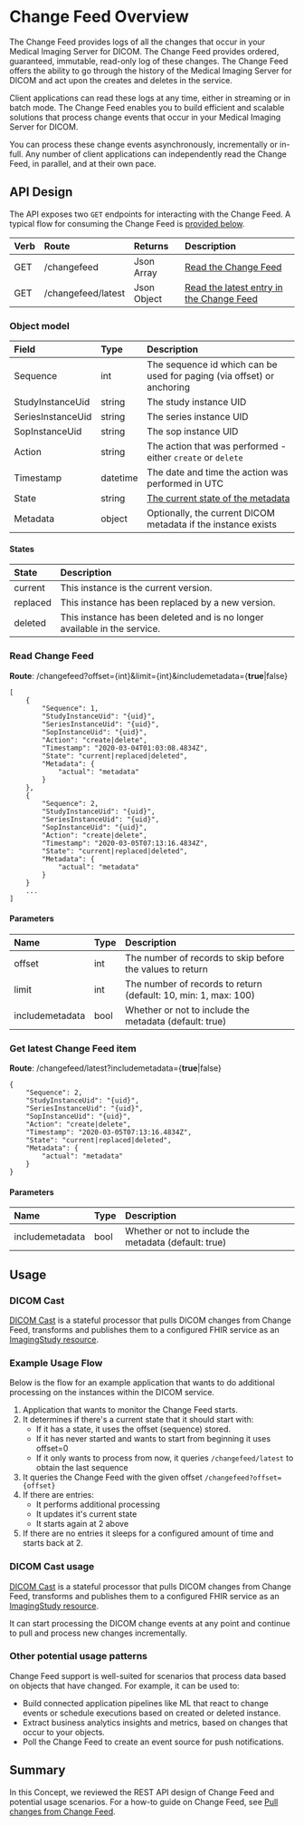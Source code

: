 # Change Feed Overview

The Change Feed provides logs of all the changes that occur in your Medical Imaging Server for DICOM. The Change Feed provides ordered, guaranteed, immutable, read-only log of these changes. The Change Feed offers the ability to go through the history of the Medical Imaging Server for DICOM and act upon the creates and deletes in the service.

Client applications can read these logs at any time, either in streaming or in batch mode. The Change Feed enables you to build efficient and scalable solutions that process change events that occur in your Medical Imaging Server for DICOM.

You can process these change events asynchronously, incrementally or in-full. Any number of client applications can independently read the Change Feed, in parallel, and at their own pace.

## API Design

The API exposes two `GET` endpoints for interacting with the Change Feed. A typical flow for consuming the Change Feed is [provided below](#example-usage-flow).

Verb | Route              | Returns     | Description
:--- | :----------------- | :---------- | :---
GET  | /changefeed        | Json Array  | [Read the Change Feed](#read-change-feed)
GET  | /changefeed/latest | Json Object | [Read the latest entry in the Change Feed](#get-latest-change-feed-item)

### Object model

Field               | Type      | Description
:------------------ | :-------- | :---
Sequence            | int       | The sequence id which can be used for paging (via offset) or anchoring
StudyInstanceUid    | string    | The study instance UID
SeriesInstanceUid   | string    | The series instance UID
SopInstanceUid      | string    | The sop instance UID
Action              | string    | The action that was performed - either `create` or `delete`
Timestamp           | datetime  | The date and time the action was performed in UTC
State               | string    | [The current state of the metadata](#states)
Metadata            | object    | Optionally, the current DICOM metadata if the instance exists

#### States

State    | Description
:------- | :---
current  | This instance is the current version.
replaced | This instance has been replaced by a new version.
deleted  | This instance has been deleted and is no longer available in the service.

### Read Change Feed

**Route**: /changefeed?offset={int}&limit={int}&includemetadata={**true**|false}
```
[
    {
        "Sequence": 1,
        "StudyInstanceUid": "{uid}",
        "SeriesInstanceUid": "{uid}",
        "SopInstanceUid": "{uid}",
        "Action": "create|delete",
        "Timestamp": "2020-03-04T01:03:08.4834Z",
        "State": "current|replaced|deleted",
        "Metadata": {
            "actual": "metadata"
        }
    },
    {
        "Sequence": 2,
        "StudyInstanceUid": "{uid}",
        "SeriesInstanceUid": "{uid}",
        "SopInstanceUid": "{uid}",
        "Action": "create|delete",
        "Timestamp": "2020-03-05T07:13:16.4834Z",
        "State": "current|replaced|deleted",
        "Metadata": {
            "actual": "metadata"
        }
    }
    ...
]
```

#### Parameters

Name            | Type | Description
:-------------- | :--- | :---
offset          | int  | The number of records to skip before the values to return
limit           | int  | The number of records to return (default: 10, min: 1, max: 100)
includemetadata | bool | Whether or not to include the metadata (default: true)

### Get latest Change Feed item

**Route**: /changefeed/latest?includemetadata={**true**|false}

```
{
    "Sequence": 2,
    "StudyInstanceUid": "{uid}",
    "SeriesInstanceUid": "{uid}",
    "SopInstanceUid": "{uid}",
    "Action": "create|delete",
    "Timestamp": "2020-03-05T07:13:16.4834Z",
    "State": "current|replaced|deleted",
    "Metadata": {
        "actual": "metadata"
    }
}
```

#### Parameters

Name            | Type | Description
:-------------- | :--- | :---
includemetadata | bool | Whether or not to include the metadata (default: true)

## Usage

### DICOM Cast

[DICOM Cast](/converter/dicom-cast) is a stateful processor that pulls DICOM changes from Change Feed, transforms and publishes them to a configured FHIR service as an [ImagingStudy resource](https://www.hl7.org/fhir/imagingstudy.html).

### Example Usage Flow

Below is the flow for an example application that wants to do additional processing on the instances within the DICOM service.

1. Application that wants to monitor the Change Feed starts.
2. It determines if there's a current state that it should start with:
   * If it has a state, it uses the offset (sequence) stored.
   * If it has never started and wants to start from beginning it uses offset=0  
   * If it only wants to process from now, it queries `/changefeed/latest` to obtain the last sequence
3. It queries the Change Feed with the given offset `/changefeed?offset={offset}`
4. If there are entries:
   * It performs additional processing  
   * It updates it's current state  
   * It starts again at 2 above  
5. If there are no entries it sleeps for a configured amount of time and starts back at 2.

### DICOM Cast usage

[DICOM Cast](/converter/dicom-cast) is a stateful processor that pulls DICOM changes from Change Feed, transforms and publishes them to a configured FHIR service as an [ImagingStudy resource](https://www.hl7.org/fhir/imagingstudy.html).

It can start processing the DICOM change events at any point and continue to pull and process new changes incrementally.

### Other potential usage patterns

Change Feed support is well-suited for scenarios that process data based on objects that have changed. For example, it can be used to:

* Build connected application pipelines like ML that react to change events or schedule executions based on created or deleted instance.
* Extract business analytics insights and metrics, based on changes that occur to your objects.
* Poll the Change Feed to create an event source for push notifications.

## Summary

In this Concept, we reviewed the REST API design of Change Feed and potential usage scenarios. For a how-to guide on Change Feed, see [Pull changes from Change Feed](../how-to-guides/pull-changes-from-change-feed).
